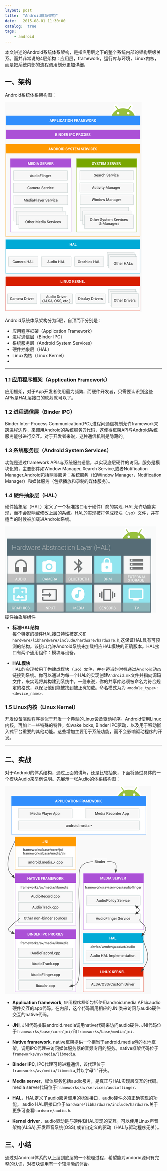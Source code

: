 ```yaml
---
layout: post
title:  "Android体系架构"
date:   2015-08-01 11:30:00
catalog:  true
tags:
    - android
---
```


>  
本文讲述的Android系统体系架构，是指应用层之下的整个系统内部的架构层级关系。而并非常说的4层架构：应用层，framework，运行库与环境，Linux内核，而是把系统内部的流程调用划分更加详细。

## 一、架构

Android系统体系架构图：

![android architecture](/images/android-arch/1.png)
 
Android系统体系架构分为5层，自顶而下分别是：

- 应用程序框架（Application Framework）
- 进程通信层（Binder IPC）
- 系统服务层（Android System Services）
- 硬件抽象层（HAL）
- Linux内核（Linux Kernel）
- 
----------

### 1.1 应用程序框架（Application Framework）
应用框架，对于App开发者使用最为频繁。而硬件开发者，只需要认识到这些APIs是HAL层接口的映射就可以了。  
  
### 1.2 进程通信层（Binder IPC）
Binder Inter-Process Communication(IPC),进程间通信机制允许framework来跨进程边界，来调用Android的系统服务的代码，这使得框架API与Android系统服务能够进行交互。对于开发者来说，这种通信机制是隐藏的。  
  
### 1.3 系统服务层（Android System Services）
功能是通过framework APIs与系统服务通信，以实现底层硬件的访问。服务是模块化的，主要部件如Window Manager, Search Service,或者Notification Manager.Android包括两类服务：系统服务（如Window Manager，Notification Manager）和媒体服务（包括播放和录制的媒体服务）。  
  
### 1.4 硬件抽象层（HAL） 
硬件抽象层（HAL）定义了一个标准接口用于硬件厂商的实现. HAL允许功能实现，而不会影响或修改上层的系统。HAL的实现被打包成模块（.so）文件，并在适当的时候被加载进Android系统。  
  
  
![HAL components](/images/android-arch/2.png)  
  硬件抽象层组件  

- **标准HAL结构**  
每个特定的硬件HAL接口特性被定义在`hardware/libhardware/include/hardware/hardware.h`,这保证HAL具有可预测的结构。该接口允许Android系统来加载相应HAL模块的正确版本。HAL接口有两个通用组件：模块与设备。  
  
- **HAL模块**  
HAL的实现被用于构建成模块（.so）文件，并在适当的时机通过Android动态链接到系统。你可以通过为每一个HAL的实现创建`Android.mk`文件并指向源码文件，来实现将其构建到系统中。一般来说，你的共享库必须被命名为符合规定的格式，以保证他们能被找到被正确加载。命名模式为为 `<module_type>:<device_name>`.

### 1.5 Linux内核（Linux Kernel）
开发设备驱动程序类似于开发一个典型的Linux设备驱动程序。Android使用Linux内核，再加上一些特殊的特性，如wake locks, Binder IPC驱动，以及用于移动嵌入式平台重要的其他功能。这些增加主要用于系统功能，而不会影响驱动程序的开发。  
  

----------

## 二、实战  
对于Android的体系结构，通过上面的讲解，还是比较抽象，下面将通过具体的一个模块Audio来举例说明。先展示一张Audio的体系结构图：
  
![Audio architecture](/images/android-arch/3.png)
  
- **Application framework**, 应用程序框架包括使用android.media API与audio硬件交互的app代码。在内部，这个代码调用相应的JNI类来访问与audio硬件交互的native代码。
  
- **JNI**, JNI代码关联android.media调用native代码来访问audio硬件. JNI代码位于`frameworks/base/core/jni/`和`frameworks/base/media/jni`.  
  
- **Native framework**, native框架提供一个相当于android.media包的本地框架，调用IPC代理来访问媒体服务器的音频专用的服务。native框架代码位于`frameworks/av/media/libmedia`.  
  
- **Binder IPC**, IPC代理可跨进程通信，该代理位于`frameworks/av/media/libmedia`,并以字母"I"开头。
  
- **Media server**，媒体服务包括audio服务，是真正与HAL实现层交互的代码。media server代码位于`frameworks/av/services/audioflinger`.  
  
- **HAL**，HAL定义了audio服务调用的标准接口，audio硬件必须正确实现的功能。 audio HAL层接口位于`hardware/libhardware/include/hardware`.关于更多可查看`hardware/audio.h`.  
  
- **Kernel driver**，audio驱动是与硬件和HAL实现的交互。可以使用Linux声音架构(ALSA),开发声音系统(OSS),或者自定义的驱动（HAL与驱动程序无关）。

## 三、小结
通过对Android体系的从上层到底层的一个梳理过程，希望能对andorid源码有完整的认识，对模块调用有一个较清晰的体会。
